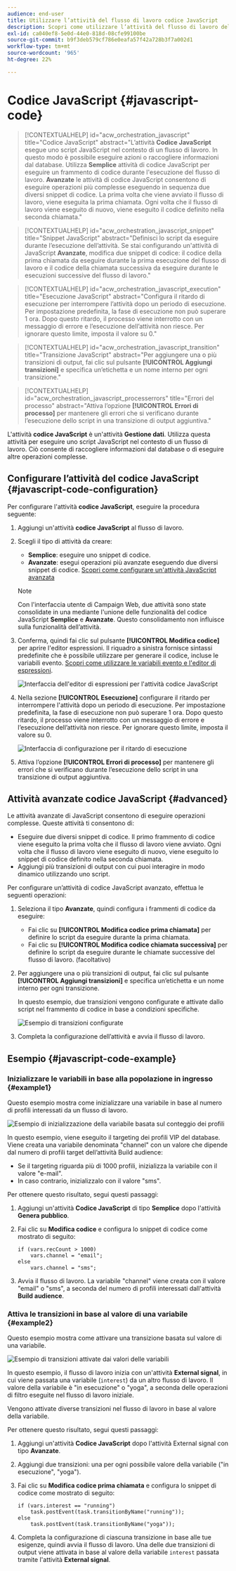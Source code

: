 ```yaml
---
audience: end-user
title: Utilizzare l’attività del flusso di lavoro codice JavaScript
description: Scopri come utilizzare l’attività del flusso di lavoro del codice JavaScript
exl-id: ca040ef8-5e0d-44e0-818d-08cfe99100be
source-git-commit: b9f3deb579cf786e0eafa57f42a728b3f7a002d1
workflow-type: tm+mt
source-wordcount: '965'
ht-degree: 22%

---
```


# Codice JavaScript {#javascript-code}

>[!CONTEXTUALHELP]
>id="acw_orchestration_javascript"
>title="Codice JavaScript"
>abstract="L’attività **Codice JavaScript** esegue uno script JavaScript nel contesto di un flusso di lavoro. In questo modo è possibile eseguire azioni o raccogliere informazioni dal database. Utilizza **Semplice** attività di codice JavaScript per eseguire un frammento di codice durante l&#39;esecuzione del flusso di lavoro. **Avanzate** le attività di codice JavaScript consentono di eseguire operazioni più complesse eseguendo in sequenza due diversi snippet di codice. La prima volta che viene avviato il flusso di lavoro, viene eseguita la prima chiamata. Ogni volta che il flusso di lavoro viene eseguito di nuovo, viene eseguito il codice definito nella seconda chiamata."

>[!CONTEXTUALHELP]
>id="acw_orchestration_javascript_snippet"
>title="Snippet JavaScript"
>abstract="Definisci lo script da eseguire durante l’esecuzione dell’attività. Se stai configurando un&#39;attività di JavaScript **Avanzate**, modifica due snippet di codice: il codice della prima chiamata da eseguire durante la prima esecuzione del flusso di lavoro e il codice della chiamata successiva da eseguire durante le esecuzioni successive del flusso di lavoro."

>[!CONTEXTUALHELP]
>id="acw_orchestration_javascript_execution"
>title="Esecuzione JavaScript"
>abstract="Configura il ritardo di esecuzione per interrompere l’attività dopo un periodo di esecuzione. Per impostazione predefinita, la fase di esecuzione non può superare 1 ora. Dopo questo ritardo, il processo viene interrotto con un messaggio di errore e l’esecuzione dell’attività non riesce. Per ignorare questo limite, imposta il valore su 0."

>[!CONTEXTUALHELP]
>id="acw_orchestration_javascript_transition"
>title="Transizione JavaScript"
>abstract="Per aggiungere una o più transizioni di output, fai clic sul pulsante **[!UICONTROL Aggiungi transizioni]** e specifica un’etichetta e un nome interno per ogni transizione."

>[!CONTEXTUALHELP]
>id="acw_orchestration_javascript_processerrors"
>title="Errori del processo"
>abstract="Attiva l’opzione **[!UICONTROL Errori di processo]** per mantenere gli errori che si verificano durante l’esecuzione dello script in una transizione di output aggiuntiva."

L&#39;attività **codice JavaScript** è un&#39;attività **Gestione dati**. Utilizza questa attività per eseguire uno script JavaScript nel contesto di un flusso di lavoro. Ciò consente di raccogliere informazioni dal database o di eseguire altre operazioni complesse.

## Configurare l’attività del codice JavaScript {#javascript-code-configuration}

Per configurare l&#39;attività **codice JavaScript**, eseguire la procedura seguente:

1. Aggiungi un&#39;attività **codice JavaScript** al flusso di lavoro.

1. Scegli il tipo di attività da creare:

   * **Semplice**: eseguire uno snippet di codice.
   * **Avanzate**: esegui operazioni più avanzate eseguendo due diversi snippet di codice. [Scopri come configurare un&#39;attività JavaScript avanzata](#advanced)

   >[!NOTE]
   >
   >Con l&#39;interfaccia utente di Campaign Web, due attività sono state consolidate in una mediante l&#39;unione delle funzionalità del codice JavaScript **Semplice** e **Avanzate**. Questo consolidamento non influisce sulla funzionalità dell’attività.

1. Conferma, quindi fai clic sul pulsante **[!UICONTROL Modifica codice]** per aprire l&#39;editor espressioni. Il riquadro a sinistra fornisce sintassi predefinite che è possibile utilizzare per generare il codice, incluse le variabili evento. [Scopri come utilizzare le variabili evento e l&#39;editor di espressioni](../event-variables.md).

   ![Interfaccia dell&#39;editor di espressioni per l&#39;attività codice JavaScript](../assets/javascript-editor.png)

1. Nella sezione **[!UICONTROL Esecuzione]** configurare il ritardo per interrompere l&#39;attività dopo un periodo di esecuzione. Per impostazione predefinita, la fase di esecuzione non può superare 1 ora. Dopo questo ritardo, il processo viene interrotto con un messaggio di errore e l’esecuzione dell’attività non riesce. Per ignorare questo limite, imposta il valore su 0.

   ![Interfaccia di configurazione per il ritardo di esecuzione](../assets/javascript-config.png)

1. Attiva l’opzione **[!UICONTROL Errori di processo]** per mantenere gli errori che si verificano durante l’esecuzione dello script in una transizione di output aggiuntiva.

## Attività avanzate codice JavaScript {#advanced}

Le attività avanzate di JavaScript consentono di eseguire operazioni complesse. Queste attività ti consentono di:

* Eseguire due diversi snippet di codice. Il primo frammento di codice viene eseguito la prima volta che il flusso di lavoro viene avviato. Ogni volta che il flusso di lavoro viene eseguito di nuovo, viene eseguito lo snippet di codice definito nella seconda chiamata.
* Aggiungi più transizioni di output con cui puoi interagire in modo dinamico utilizzando uno script.

Per configurare un’attività di codice JavaScript avanzato, effettua le seguenti operazioni:

1. Seleziona il tipo **Avanzate**, quindi configura i frammenti di codice da eseguire:

   * Fai clic su **[!UICONTROL Modifica codice prima chiamata]** per definire lo script da eseguire durante la prima chiamata.
   * Fai clic su **[!UICONTROL Modifica codice chiamata successiva]** per definire lo script da eseguire durante le chiamate successive del flusso di lavoro. (facoltativo)

1. Per aggiungere una o più transizioni di output, fai clic sul pulsante **[!UICONTROL Aggiungi transizioni]** e specifica un’etichetta e un nome interno per ogni transizione.

   In questo esempio, due transizioni vengono configurate e attivate dallo script nel frammento di codice in base a condizioni specifiche.

   ![Esempio di transizioni configurate](../assets/javascript-transitions.png)

1. Completa la configurazione dell’attività e avvia il flusso di lavoro.

## Esempio {#javascript-code-example}

### Inizializzare le variabili in base alla popolazione in ingresso {#example1}

Questo esempio mostra come inizializzare una variabile in base al numero di profili interessati da un flusso di lavoro.

![Esempio di inizializzazione della variabile basata sul conteggio dei profili](../assets/javascript-example1.png)

In questo esempio, viene eseguito il targeting dei profili VIP del database. Viene creata una variabile denominata &quot;channel&quot; con un valore che dipende dal numero di profili target dell’attività Build audience:

* Se il targeting riguarda più di 1000 profili, inizializza la variabile con il valore &quot;e-mail&quot;.
* In caso contrario, inizializzalo con il valore &quot;sms&quot;.

Per ottenere questo risultato, segui questi passaggi:

1. Aggiungi un&#39;attività **Codice JavaScript** di tipo **Semplice** dopo l&#39;attività **Genera pubblico**.

1. Fai clic su **Modifica codice** e configura lo snippet di codice come mostrato di seguito:

   ```
   if (vars.recCount > 1000)
       vars.channel = "email";
   else
       vars.channel = "sms";
   ```

1. Avvia il flusso di lavoro. La variabile &quot;channel&quot; viene creata con il valore &quot;email&quot; o &quot;sms&quot;, a seconda del numero di profili interessati dall&#39;attività **Build audience**.

### Attiva le transizioni in base al valore di una variabile {#example2}

Questo esempio mostra come attivare una transizione basata sul valore di una variabile.

![Esempio di transizioni attivate dai valori delle variabili](../assets/javascript-example2-transitions.png)

In questo esempio, il flusso di lavoro inizia con un&#39;attività **External signal**, in cui viene passata una variabile (`interest`) da un altro flusso di lavoro. Il valore della variabile è &quot;in esecuzione&quot; o &quot;yoga&quot;, a seconda delle operazioni di filtro eseguite nel flusso di lavoro iniziale.

Vengono attivate diverse transizioni nel flusso di lavoro in base al valore della variabile.

Per ottenere questo risultato, segui questi passaggi:

1. Aggiungi un&#39;attività **Codice JavaScript** dopo l&#39;attività External signal con tipo **Avanzate**.

1. Aggiungi due transizioni: una per ogni possibile valore della variabile (&quot;in esecuzione&quot;, &quot;yoga&quot;).

1. Fai clic su **Modifica codice prima chiamata** e configura lo snippet di codice come mostrato di seguito:

   ```
   if (vars.interest == "running")
       task.postEvent(task.transitionByName("running"));
   else
       task.postEvent(task.transitionByName("yoga"));
   ```

1. Completa la configurazione di ciascuna transizione in base alle tue esigenze, quindi avvia il flusso di lavoro. Una delle due transizioni di output viene attivata in base al valore della variabile `interest` passata tramite l&#39;attività **External signal**.